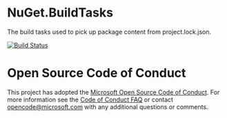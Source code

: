 # NuGet.BuildTasks
The build tasks used to pick up package content from project.lock.json.

[![Build Status](https://dev.azure.com/dnceng/public/_apis/build/status/dotnet/NuGet.BuildTasks/dotnet.NuGet.BuildTasks-CI)](https://dev.azure.com/dnceng/public/_build/latest?definitionId=567&view=logs)

# Open Source Code of Conduct
This project has adopted the [Microsoft Open Source Code of Conduct](https://opensource.microsoft.com/codeofconduct/). For more information see the [Code of Conduct FAQ](https://opensource.microsoft.com/codeofconduct/faq/) or contact [opencode@microsoft.com](mailto:opencode@microsoft.com) with any additional questions or comments.
